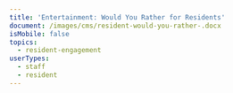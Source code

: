 ```yaml
---
title: 'Entertainment: Would You Rather for Residents'
document: /images/cms/resident-would-you-rather-.docx
isMobile: false
topics:
  - resident-engagement
userTypes:
  - staff
  - resident
---
```



